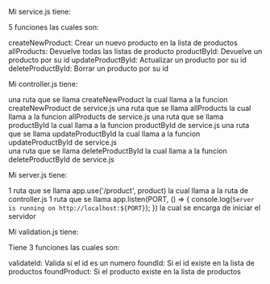 Mi service.js tiene:

5 funciones las cuales son:

createNewProduct: Crear un nuevo producto en la lista de productos
allProducts: Devuelve todas las listas de producto
productById: Devuelve un producto por su id
updateProductById: Actualizar un producto por su id
deleteProductById: Borrar un producto por su id


Mi controller.js tiene:

una ruta que se llama createNewProduct la cual llama a la funcion createNewProduct de service.js
una ruta que se llama allProducts la cual llama a la funcion allProducts de service.js
una ruta que se llama productById la cual llama a la funcion productById de service.js
una ruta que se llama updateProductById la cual llama a la funcion updateProductById de service.js  
una ruta que se llama deleteProductById la cual llama a la funcion deleteProductById de service.js


Mi server.js tiene:

1 ruta que se llama app.use('/product', product) la cual llama a la ruta de controller.js
1 ruta que se llama app.listen(PORT, () => { console.log(`Server is running on http://localhost:${PORT}`); }) la cual se encarga de iniciar el servidor

Mi validation.js tiene:

Tiene 3 funciones las cuales son:

validateId: Valida si el id es un numero
foundId: Si el id existe en la lista de productos
foundProduct: Si el producto existe en la lista de productos